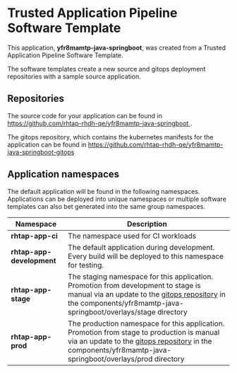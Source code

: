 # Trusted Application Pipeline Software Template

This application, **yfr8mamtp-java-springboot**, was created from a Trusted Application Pipeline Software Template.

The software templates create a new source and gitops deployment repositories with a sample source application. 

## Repositories

The source code for your application can be found in [https://github.com/rhtap-rhdh-qe/yfr8mamtp-java-springboot ](https://github.com/rhtap-rhdh-qe/yfr8mamtp-java-springboot ).
 
The gitops repository, which contains the kubernetes manifests for the application can be found in 
[https://github.com/rhtap-rhdh-qe/yfr8mamtp-java-springboot-gitops ](https://github.com/rhtap-rhdh-qe/yfr8mamtp-java-springboot-gitops ) 

## Application namespaces 

The default application will be found in the following namespaces. Applications can be deployed into unique namespaces or multiple software templates can also bet generated into the same group namespaces.  

|  Namespace   |  Description   |  
| -------- | -------- |
| **rhtap-app-ci** | The namespace used for CI workloads |
| **rhtap-app-development** | The default application during development. Every build will be deployed to this namespace for testing. |
| **rhtap-app-stage** | The staging namespace for this application. Promotion from development to stage is manual via an update to the [gitops repository](https://github.com/rhtap-rhdh-qe/yfr8mamtp-java-springboot-gitops ) in the components/yfr8mamtp-java-springboot/overlays/stage directory |
| **rhtap-app-prod** | The production namespace for this application. Promotion from stage to production is manual via an update to the [gitops repository](https://github.com/rhtap-rhdh-qe/yfr8mamtp-java-springboot-gitops ) in the components/yfr8mamtp-java-springboot/overlays/prod directory |